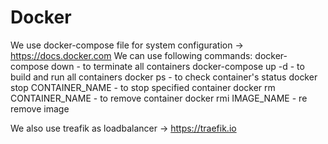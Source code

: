 # Docker
We use docker-compose file for system configuration -> https://docs.docker.com
We can use following commands:
docker-compose down - to terminate all containers
docker-compose up -d - to build and run all containers
docker ps - to check container's status
docker stop CONTAINER_NAME - to stop specified container
docker rm CONTAINER_NAME - to remove container
docker rmi IMAGE_NAME - re remove image

We also use treafik as loadbalancer -> https://traefik.io
